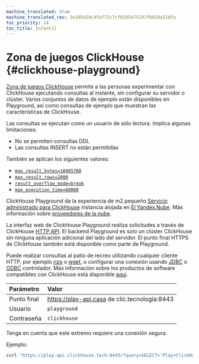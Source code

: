 ```yaml
---
machine_translated: true
machine_translated_rev: 3e185d24c9fe772c7cf03d5475247fb829a21dfa
toc_priority: 14
toc_title: Infantil
---
```


# Zona de juegos ClickHouse {#clickhouse-playground}

[Zona de juegos ClickHouse](https://play.clickhouse.tech?file=welcome) permite a las personas experimentar con ClickHouse ejecutando consultas al instante, sin configurar su servidor o clúster.
Varios conjuntos de datos de ejemplo están disponibles en Playground, así como consultas de ejemplo que muestran las características de ClickHouse.

Las consultas se ejecutan como un usuario de sólo lectura. Implica algunas limitaciones:

-   No se permiten consultas DDL
-   Las consultas INSERT no están permitidas

También se aplican los siguientes valores:
- [`max_result_bytes=10485760`](../operations/settings/query_complexity/#max-result-bytes)
- [`max_result_rows=2000`](../operations/settings/query_complexity/#setting-max_result_rows)
- [`result_overflow_mode=break`](../operations/settings/query_complexity/#result-overflow-mode)
- [`max_execution_time=60000`](../operations/settings/query_complexity/#max-execution-time)

ClickHouse Playground da la experiencia de m2.pequeño
[Servicio administrado para ClickHouse](https://cloud.yandex.com/services/managed-clickhouse)
instancia alojada en [El Yandex.Nube](https://cloud.yandex.com/).
Más información sobre [proveedores de la nube](../commercial/cloud.md).

La interfaz web de ClickHouse Playground realiza solicitudes a través de ClickHouse [HTTP API](../interfaces/http.md).
El backend Playground es solo un clúster ClickHouse sin ninguna aplicación adicional del lado del servidor.
El punto final HTTPS de ClickHouse también está disponible como parte de Playground.

Puede realizar consultas al patio de recreo utilizando cualquier cliente HTTP, por ejemplo [rizo](https://curl.haxx.se) o [wget](https://www.gnu.org/software/wget/), o configurar una conexión usando [JDBC](../interfaces/jdbc.md) o [ODBC](../interfaces/odbc.md) controlador.
Más información sobre los productos de software compatibles con ClickHouse está disponible [aqui](../interfaces/index.md).

| Parámetro   | Valor                                         |
|:------------|:----------------------------------------------|
| Punto final | https://play-api.casa de clic.tecnología:8443 |
| Usuario     | `playground`                                  |
| Contraseña  | `clickhouse`                                  |

Tenga en cuenta que este extremo requiere una conexión segura.

Ejemplo:

``` bash
curl "https://play-api.clickhouse.tech:8443/?query=SELECT+'Play+ClickHouse!';&user=playground&password=clickhouse&database=datasets"
```
